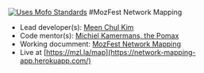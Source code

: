 [![Uses Mofo Standards](https://MozillaFoundation.github.io/mofo-standards/badge.svg)](https://github.com/MozillaFoundation/mofo-standards)
#MozFest Network Mapping
+ Lead developer(s): [Meen Chul Kim](https://github.com/liberaliscomputing)
+ Code mentor(s): [Michiel Kamermans, the Pomax](https://github.com/Pomax)
+ Working documment: [MozFest Network Mapping](https://docs.google.com/a/mozilla.com/document/d/1YeVlqo1rgq4HBleadYTMV_xE8alOCgZjGhg6dRs34Sc/edit?usp=sharing)
+ Live at [https://mzl.la/map](https://network-mapping-app.herokuapp.com/)

